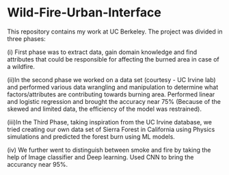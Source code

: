 # Wild-Fire-Urban-Interface

This repository contains my work at UC Berkeley.
The project was divided in three phases:

(i) First phase was to extract data, gain domain knowledge and find attributes that could be responsible for affecting the burned area in case of a wildfire.

(ii)In the second phase we worked on a data set (courtesy - UC Irvine lab) and performed various data wrangling and manipulation to determine what factors/attributes are contributing towards burning area. Performed linear and logistic regression and brought the accuracy near 75% (Because of the skewed and limited data, the efficiency of the model was restrained). 

(iii)In the Third Phase, taking inspiration from the UC Irvine database, we tried creating our own data set of Sierra Forest in California using Physics simulations and predicted the forest burn using ML models.

(iv) We further went to distinguish between smoke and fire by taking the help of Image classifier and Deep learning. Used CNN to bring the accurancy near 95%.
